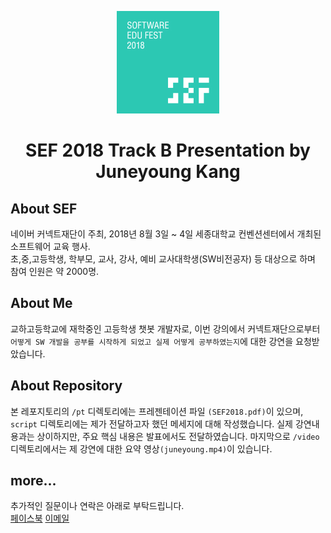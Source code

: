 <p align="center"><img src="./img/logo.jpg"></p>
<h1 align="center">SEF 2018 Track B Presentation by Juneyoung Kang</h1>

## About SEF
네이버 커넥트재단이 주최, 2018년 8월 3일 ~ 4일 세종대학교 컨벤션센터에서 개최된 소프트웨어 교육 행사.  
초,중,고등학생, 학부모, 교사, 강사, 예비 교사대학생(SW비전공자) 등 대상으로 하며 참여 인원은 약 2000명.

## About Me
교하고등학교에 재학중인 고등학생 챗봇 개발자로, 이번 강의에서 커넥트재단으로부터 `어떻게 SW 개발을 공부를 시작하게 되었고 실제 어떻게 공부하였는지`에 대한 강연을 요청받았습니다.

## About Repository
본 레포지토리의 `/pt` 디렉토리에는 프레젠테이션 파일 `(SEF2018.pdf)`이 있으며, `script` 디렉토리에는 제가 전달하고자 했던 메세지에 대해 작성했습니다. 실제 강연내용과는 상이하지만, 주요 핵심 내용은 발표에서도 전달하였습니다. 마지막으로 `/video` 디렉토리에서는 제 강연에 대한 요약 영상`(juneyoung.mp4)`이 있습니다.

## more...
추가적인 질문이나 연락은 아래로 부탁드립니다.  
[페이스북](facebook.com/juneyoungdev)
[이메일](mailto:juneyoungdev@gmail.com)